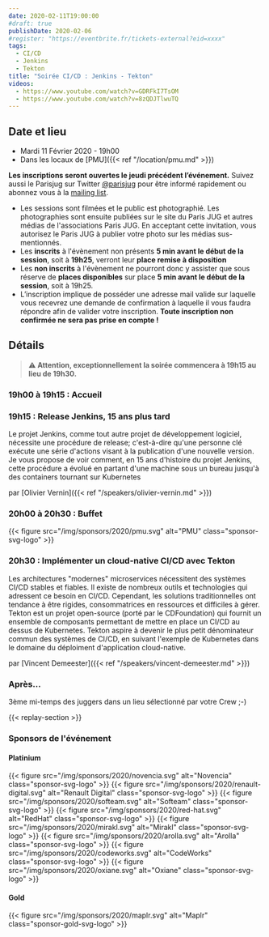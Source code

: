 ```yaml
---
date: 2020-02-11T19:00:00
#draft: true
publishDate: 2020-02-06
#register: "https://eventbrite.fr/tickets-external?eid=xxxx"
tags:
  - CI/CD
  - Jenkins
  - Tekton
title: "Soirée CI/CD : Jenkins - Tekton"
videos:
  - https://www.youtube.com/watch?v=GDRFkI7TsOM
  - https://www.youtube.com/watch?v=8zQDJTlwuTQ
---
```


## Date et lieu

- Mardi 11 Février 2020 - 19h00
- Dans les locaux de [PMU]({{< ref "/location/pmu.md" >}})

**Les inscriptions seront ouvertes le jeudi précédent l’événement.** Suivez aussi le Parisjug sur Twitter [@parisjug](https://twitter.com/parisjug) pour être informé rapidement ou abonnez vous à la [mailing list](https://my.sendinblue.com/users/subscribe/js_id/2zu5c/id/1).

- Les sessions sont filmées et le public est photographié. Les photographies sont ensuite publiées sur le site du Paris JUG et autres médias de l'associations Paris JUG. En acceptant cette invitation, vous autorisez le Paris JUG à publier votre photo sur les médias sus-mentionnés.
- Les **inscrits** à l'évènement non présents **5 min avant le début de la session**, soit à **19h25**, verront leur **place remise à disposition**
- Les **non inscrits** à l'évènement ne pourront donc y assister que sous réserve de **places disponibles** sur place **5 min avant le début de la session**, soit à 19h25.
- L’inscription implique de posséder une adresse mail valide sur laquelle vous recevrez une demande de confirmation à laquelle il vous faudra répondre afin de valider votre inscription. **Toute inscription non confirmée ne sera pas prise en compte !**

## Détails

> **⚠️ Attention, exceptionnellement la soirée commencera à 19h15 au lieu de 19h30.**

### 19h00 à 19h15 : Accueil

### 19h15 : Release Jenkins, 15 ans plus tard

Le projet Jenkins, comme tout autre projet de développement logiciel, nécessite une procédure de release; c'est-à-dire qu'une personne clé exécute une série d'actions visant à la publication d'une nouvelle version. Je vous propose de voir comment, en 15 ans d'histoire du projet Jenkins, cette procédure a évolué en partant d'une machine sous un bureau jusqu'à des containers tournant sur Kubernetes

par [Olivier Vernin]({{< ref "/speakers/olivier-vernin.md" >}})

### 20h00 à 20h30 : Buffet

{{< figure src="/img/sponsors/2020/pmu.svg" alt="PMU" class="sponsor-svg-logo" >}}

### 20h30 : Implémenter un cloud-native CI/CD avec Tekton

Les architectures "modernes" microservices nécessitent des systèmes CI/CD stables et fiables. Il existe de nombreux outils et technologies qui adressent ce besoin en CI/CD. Cependant, les solutions traditionnelles ont tendance à être rigides, consommatrices en ressources et difficiles à gérer. Tekton est un projet open-source (porté par le CDFoundation) qui fournit un ensemble de composants permettant de mettre en place un CI/CD au dessus de Kubernetes. Tekton aspire à devenir le plus petit dénominateur commun des systèmes de CI/CD, en suivant l'exemple de Kubernetes dans le domaine du déploiment d'application cloud-native.

par [Vincent Demeester]({{< ref "/speakers/vincent-demeester.md" >}})

### Après…

3ème mi-temps des juggers dans un lieu sélectionné par votre Crew ;-)

{{< replay-section >}}

### Sponsors de l'événement

#### Platinium

{{< figure src="/img/sponsors/2020/novencia.svg" alt="Novencia" class="sponsor-svg-logo" >}}
{{< figure src="/img/sponsors/2020/renault-digital.svg" alt="Renault Digital" class="sponsor-svg-logo" >}}
{{< figure src="/img/sponsors/2020/softeam.svg" alt="Softeam" class="sponsor-svg-logo" >}}
{{< figure src="/img/sponsors/2020/red-hat.svg" alt="RedHat" class="sponsor-svg-logo" >}}
{{< figure src="/img/sponsors/2020/mirakl.svg" alt="Mirakl" class="sponsor-svg-logo" >}}
{{< figure src="/img/sponsors/2020/arolla.svg" alt="Arolla" class="sponsor-svg-logo" >}}
{{< figure src="/img/sponsors/2020/codeworks.svg" alt="CodeWorks" class="sponsor-svg-logo" >}}
{{< figure src="/img/sponsors/2020/oxiane.svg" alt="Oxiane" class="sponsor-svg-logo" >}}

#### Gold

{{< figure src="/img/sponsors/2020/maplr.svg" alt="Maplr" class="sponsor-gold-svg-logo" >}}
